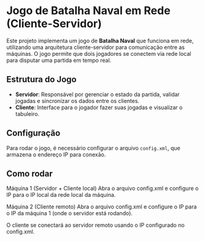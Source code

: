 # Jogo de Batalha Naval em Rede (Cliente-Servidor)

Este projeto implementa um jogo de **Batalha Naval** que funciona em rede, utilizando uma arquitetura cliente-servidor para comunicação entre as máquinas. O jogo permite que dois jogadores se conectem via rede local para disputar uma partida em tempo real.

## Estrutura do Jogo

- **Servidor**: Responsável por gerenciar o estado da partida, validar jogadas e sincronizar os dados entre os clientes.
- **Cliente**: Interface para o jogador fazer suas jogadas e visualizar o tabuleiro.

## Configuração
Para rodar o jogo, é necessário configurar o arquivo `config.xml`, que armazena o endereço IP para conexão.

## Como rodar

Máquina 1 (Servidor + Cliente local)
Abra o arquivo config.xml e configure o IP para o IP local da rede local da máquina.

Máquina 2 (Cliente remoto)
Abra o arquivo config.xml e configure o IP para o IP da máquina 1 (onde o servidor está rodando).

O cliente se conectará ao servidor remoto usando o IP configurado no config.xml.
